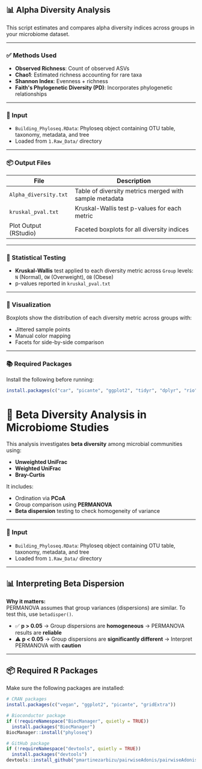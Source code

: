## 📊 Alpha Diversity Analysis

This script estimates and compares alpha diversity indices across groups in your microbiome dataset.

---

### ✅ Methods Used

- **Observed Richness**: Count of observed ASVs
- **Chao1**: Estimated richness accounting for rare taxa
- **Shannon Index**: Evenness + richness
- **Faith's Phylogenetic Diversity (PD)**: Incorporates phylogenetic relationships

---

### 📁 Input

- `Building_Phyloseq.RData`: Phyloseq object containing OTU table, taxonomy, metadata, and tree
- Loaded from `1.Raw_Data/` directory

---

### 📦 Output Files

| File | Description |
|------|-------------|
| `Alpha_diversity.txt` | Table of diversity metrics merged with sample metadata |
| `kruskal_pval.txt` | Kruskal-Wallis test p-values for each metric |
| Plot Output (RStudio) | Faceted boxplots for all diversity indices |

---

### 🧪 Statistical Testing

- **Kruskal-Wallis** test applied to each diversity metric across `Group` levels:  
  `N` (Normal), `OW` (Overweight), `OB` (Obese)
- p-values reported in `kruskal_pval.txt`

---

### 🎨 Visualization

Boxplots show the distribution of each diversity metric across groups with:
- Jittered sample points
- Manual color mapping
- Facets for side-by-side comparison

---

### 📚 Required Packages

Install the following before running:

```r
install.packages(c("car", "picante", "ggplot2", "tidyr", "dplyr", "rio"))
```


# 🧪 Beta Diversity Analysis in Microbiome Studies

This analysis investigates **beta diversity** among microbial communities using:

- **Unweighted UniFrac**
- **Weighted UniFrac**
- **Bray-Curtis**

It includes:

- Ordination via **PCoA**  
- Group comparison using **PERMANOVA**  
- **Beta dispersion** testing to check homogeneity of variance

---
### 📁 Input

- `Building_Phyloseq.RData`: Phyloseq object containing OTU table, taxonomy, metadata, and tree
- Loaded from `1.Raw_Data/` directory
---


## 📊 Interpreting Beta Dispersion

**Why it matters:**  
PERMANOVA assumes that group variances (dispersions) are similar. To test this, use `betadisper()`.

- ✅ **p > 0.05** → Group dispersions are **homogeneous** → PERMANOVA results are **reliable**
- ⚠️ **p < 0.05** → Group dispersions are **significantly different** → Interpret PERMANOVA with **caution**

---

## 📦 Required R Packages

Make sure the following packages are installed:

```r
# CRAN packages
install.packages(c("vegan", "ggplot2", "picante", "gridExtra"))

# Bioconductor package
if (!requireNamespace("BiocManager", quietly = TRUE))
  install.packages("BiocManager")
BiocManager::install("phyloseq")

# GitHub package
if (!requireNamespace("devtools", quietly = TRUE))
  install.packages("devtools")
devtools::install_github("pmartinezarbizu/pairwiseAdonis/pairwiseAdonis")
```

